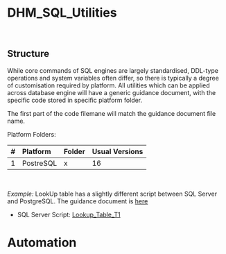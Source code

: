 # DHM_SQL_Utilities



<br>

## Structure

While core commands of SQL engines are largely standardised, DDL-type operations and system variables often differ, so there is typically a degree of customisation required by platform. 
All utilities which can be applied across database engine will have a generic guidance document, with the specific code stored in specific platform folder. 

The first part of the code filemane will match the guidance document file name. 


Platform Folders: 

|#|Platform|Folder|Usual Versions|
|:--|:---|:---|:--------|
|1|PostreSQL|x|16|

<br>

_Example:_
LookUp table has a slightly different script between SQL Server and PostgreSQL. 
The guidance document is [here](SQL/LookUp_Table.md ) 

- SQL Server Script: [Lookup_Table_T1](SQL/SQL_Server/Lookup_Table_T1.sql)


# Automation

